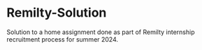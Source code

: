 # Remilty-Solution
Solution to a home assignment done as part of Remilty internship recruitment process for summer 2024.
